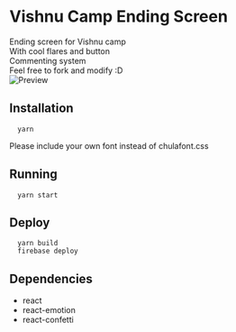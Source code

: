 # Vishnu Camp Ending Screen

Ending screen for Vishnu camp  
With cool flares and button  
Commenting system  
Feel free to fork and modify :D   
![Preview](https://preview.ibb.co/iDjCzT/Capture.png)

## Installation

```
  yarn
```

Please include your own font instead of chulafont.css

## Running

```
  yarn start
```

## Deploy

```
  yarn build
  firebase deploy
```

## Dependencies

- react
- react-emotion
- react-confetti
